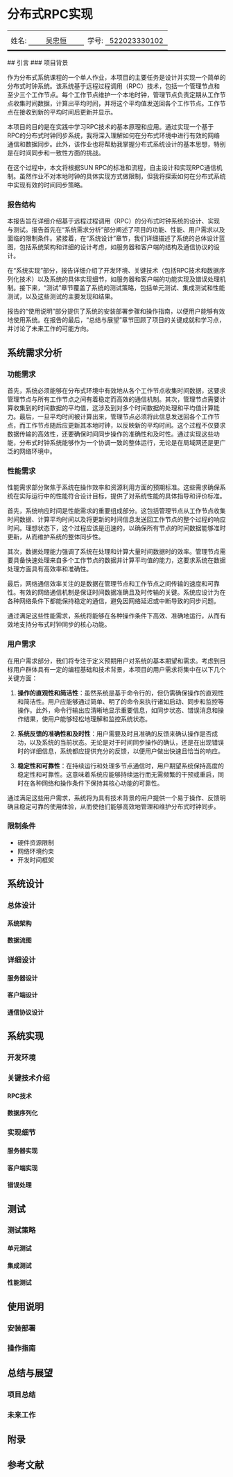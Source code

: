 # 分布式RPC实现

<table style="width: 100%; border-collapse: collapse; border-bottom: 2px solid black; text-align: center;">
    <tr>
        <td style="width: 50%; padding: 10px 0;">姓名: <span style="padding: 0 40px;border: none; border-bottom: 1px solid black; outline: none;">吴忠恒</span></td>
        <td style="width: 50%; padding: 10px 0;">学号: <span style="padding: 0 10px;border: none; border-bottom: 1px solid black; outline: none;">522023330102</span></td>
    </tr>
</table>
## 引言
### 项目背景

作为分布式系统课程的一个单人作业，本项目的主要任务是设计并实现一个简单的分布式时钟系统。该系统基于远程过程调用（RPC）技术，包括一个管理节点和至少三个工作节点。每个工作节点维护一个本地时钟，管理节点负责定期从工作节点收集时间数据，计算出平均时间，并将这个平均值发送回各个工作节点。工作节点在接收到新的平均时间后更新并显示。

本项目的目的是在实践中学习RPC技术的基本原理和应用。通过实现一个基于RPC的分布式时钟同步系统，我将深入理解如何在分布式环境中进行有效的网络通信和数据同步。此外，该作业也将帮助我掌握分布式系统设计的基本思想，特别是在时间同步和一致性方面的挑战。

在这个过程中，本文将根据SUN RPC的标准和流程，自主设计和实现RPC通信机制。虽然作业不对本地时钟的具体实现方式做限制，但我将探索如何在分布式系统中实现有效的时间同步策略。

### 报告结构

本报告旨在详细介绍基于远程过程调用（RPC）的分布式时钟系统的设计、实现与测试。报告首先在“系统需求分析”部分阐述了项目的功能、性能、用户需求以及面临的限制条件。紧接着，在“系统设计”章节，我们详细描述了系统的总体设计蓝图，包括系统架构和详细的设计考虑，如服务器和客户端的结构及通信协议的设计。

在“系统实现”部分，报告详细介绍了开发环境、关键技术（包括RPC技术和数据序列化技术）以及系统的具体实现细节，如服务器和客户端的功能实现及错误处理机制。接下来，“测试”章节覆盖了系统的测试策略，包括单元测试、集成测试和性能测试，以及这些测试的主要发现和结果。

报告的“使用说明”部分提供了系统的安装部署步骤和操作指南，以便用户能够有效地使用系统。在报告的最后，“总结与展望”章节回顾了项目的关键成就和学习点，并讨论了未来工作的可能方向。

## 系统需求分析
### 功能需求

首先，系统必须能够在分布式环境中有效地从各个工作节点收集时间数据，这要求管理节点与所有工作节点之间有着稳定而高效的通信机制。其次，管理节点需要计算收集到的时间数据的平均值，这涉及到对多个时间数据的处理和平均值计算能力。最后，一旦平均时间被计算出来，管理节点必须将此信息发送回各个工作节点，而工作节点随后应更新其本地时钟，以反映新的平均时间。这个过程不仅要求数据传输的高效性，还要确保时间同步操作的准确性和及时性。通过实现这些功能，分布式时钟系统能够作为一个协调一致的整体运行，无论是在局域网还是更广泛的网络环境中。

### 性能需求

性能需求部分聚焦于系统在操作效率和资源利用方面的预期标准。这些需求确保系统在实际运行中的性能符合设计目标，提供了对系统性能的具体指导和评价标准。

首先，系统响应时间是性能需求的重要组成部分。这包括管理节点从工作节点收集时间数据、计算平均时间以及将更新的时间信息发送回工作节点的整个过程的响应时间。理想状态下，这个过程应该是迅速的，以确保所有节点的时间数据能够准时更新，从而维护系统的整体同步性。

其次，数据处理能力强调了系统在处理和计算大量时间数据时的效率。管理节点需要具备快速处理来自多个工作节点的数据并计算平均值的能力，这要求系统在数据处理方面具有高效率和准确性。

最后，网络通信效率关注的是数据在管理节点和工作节点之间传输的速度和可靠性。有效的网络通信机制是保证时间数据准确且及时传输的关键。系统应设计为在各种网络条件下都能保持稳定的通信，避免因网络延迟或中断导致的同步问题。

通过满足这些性能需求，系统将能够在各种操作条件下高效、准确地运行，从而有效地支持分布式时钟同步的核心功能。

### 用户需求

在用户需求部分，我们将专注于定义预期用户对系统的基本期望和需求。考虑到目标用户群体具有一定的编程基础和技术背景，本项目的用户需求将集中在以下几个关键方面：

1. **操作的直观性和简洁性**：虽然系统是基于命令行的，但仍需确保操作的直观性和简洁性。用户应能够通过简单、明了的命令来执行诸如启动、同步和监控等操作。此外，命令行输出应清晰地显示重要信息，如同步状态、错误消息和操作结果，使用户能够轻松地理解和监控系统状态。

2. **系统反馈的准确性和及时性**：用户需要及时且准确的反馈来确认操作是否成功，以及系统的当前状态。无论是对于时间同步操作的确认，还是在出现错误时的详细信息，系统都应提供充分的反馈，以便用户做出快速且恰当的响应。

3. **稳定性和可靠性**：在持续运行和处理多节点通信时，用户期望系统保持高度的稳定性和可靠性。这意味着系统应能够持续运行而无需频繁的干预或重启，同时在各种网络和操作条件下保持其核心功能的可靠性。

通过满足这些用户需求，系统将为具有技术背景的用户提供一个易于操作、反馈明确且稳定可靠的使用体验，从而使他们能够高效地管理和维护分布式时钟同步。

### 限制条件

- 硬件资源限制
- 网络环境约束
- 开发时间框架

## 系统设计
### 总体设计
#### 系统架构
#### 数据流图

### 详细设计
#### 服务器设计
#### 客户端设计
#### 通信协议设计

## 系统实现
### 开发环境
### 关键技术介绍
#### RPC技术
#### 数据序列化
### 实现细节
#### 服务器实现
#### 客户端实现
#### 错误处理

## 测试
### 测试策略
#### 单元测试
#### 集成测试
#### 性能测试

## 使用说明
### 安装部署
### 操作指南

## 总结与展望
### 项目总结
### 未来工作

## 附录
## 参考文献